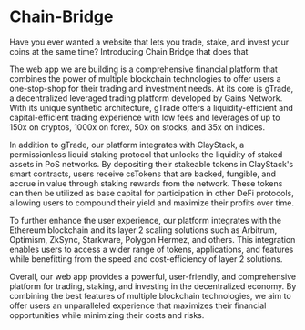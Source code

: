 # Chain-Bridge
Have you ever wanted a website that lets you trade, stake, and invest your coins at the same time? Introducing Chain Bridge that does that

The web app we are building is a comprehensive financial platform that combines the power of multiple blockchain technologies to offer users a one-stop-shop for their trading and investment needs. At its core is gTrade, a decentralized leveraged trading platform developed by Gains Network. With its unique synthetic architecture, gTrade offers a liquidity-efficient and capital-efficient trading experience with low fees and leverages of up to 150x on cryptos, 1000x on forex, 50x on stocks, and 35x on indices.

In addition to gTrade, our platform integrates with ClayStack, a permissionless liquid staking protocol that unlocks the liquidity of staked assets in PoS networks. By depositing their stakeable tokens in ClayStack's smart contracts, users receive csTokens that are backed, fungible, and accrue in value through staking rewards from the network. These tokens can then be utilized as base capital for participation in other DeFi protocols, allowing users to compound their yield and maximize their profits over time.

To further enhance the user experience, our platform integrates with the Ethereum blockchain and its layer 2 scaling solutions such as Arbitrum, Optimism, ZkSync, Starkware, Polygon Hermez, and others. This integration enables users to access a wider range of tokens, applications, and features while benefitting from the speed and cost-efficiency of layer 2 solutions.

Overall, our web app provides a powerful, user-friendly, and comprehensive platform for trading, staking, and investing in the decentralized economy. By combining the best features of multiple blockchain technologies, we aim to offer users an unparalleled experience that maximizes their financial opportunities while minimizing their costs and risks.

